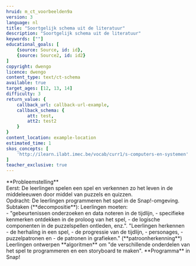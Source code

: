 ```yaml
---
hruid: m_ct_voorbeelden9a
version: 3
language: nl
title: "Soortgelijk schema uit de literatuur"
description: "Soortgelijk schema uit de literatuur"
keywords: [""]
educational_goals: [
    {source: Source, id: id}, 
    {source: Source2, id: id2}
]
copyright: dwengo
licence: dwengo
content_type: text/ct-schema
available: true
target_ages: [12, 13, 14]
difficulty: 3
return_value: {
    callback_url: callback-url-example,
    callback_schema: {
        att: test,
        att2: test2
    }
}
content_location: example-location
estimated_time: 1
skos_concepts: [
    'http://ilearn.ilabt.imec.be/vocab/curr1/s-computers-en-systemen'
]
teacher_exclusive: true
---
```


<context>
**Probleemstelling**<br>
    Eerst: De leerlingen spelen een spel en verkennen zo het leven in de middeleeuwen door middel van puzzels en quizzen. <br>
    Opdracht: De leerlingen programmeren het spel in de Snap!-omgeving. 
</context>
<decomposition>
Subtaken (**decompositie**): Leerlingen moeten:<br>
- "gebeurtenissen onderzoeken en data noteren in de tijdlijn, 
- specifieke kenmerken ontdekken in de proloog van het spel, 
    - de logische componenten in de puzzelspellen ontleden, enz.".
</decomposition>
<patternRecognition>
"Leerlingen herkennen <br>
    - de herhaling in een spel, 
    - de progressie van de tijdlijn, 
    - personages, 
    - puzzelpatronen en 
    - de patronen in grafieken."
 (**patroonherkenning**)
</patternRecognition>
<abstraction>

</abstraction>
<algorithms>
Leerlingen ontwerpen **algoritmen** om "de verschillende onderdelen van het spel te programmeren en een storyboard te maken". 
</algorithms>
<implementation>
**Programma** in Snap!
</implementation>

